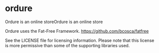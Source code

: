 ordure
======

Ordure is an online storeOrdure is an online store

Ordure uses the Fat-Free Framework.
  https://github.com/bcosca/fatfree

See the LICENSE file for licensing information. Please note that this license
is more permissive than some of the supporting libraries used.
